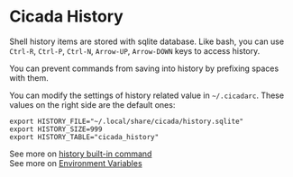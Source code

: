 # Cicada History

Shell history items are stored with sqlite database. Like bash, you can use
`Ctrl-R`, `Ctrl-P`, `Ctrl-N`, `Arrow-UP`, `Arrow-DOWN` keys to access history.

You can prevent commands from saving into history by prefixing spaces with
them.

You can modify the settings of history related value in `~/.cicadarc`. These
values on the right side are the default ones:

```
export HISTORY_FILE="~/.local/share/cicada/history.sqlite"
export HISTORY_SIZE=999
export HISTORY_TABLE="cicada_history"
```

See more on [history built-in command](https://github.com/mitnk/cicada/blob/master/docs/built-in-cmd.md#history)  
See more on [Environment Variables](https://github.com/mitnk/cicada/blob/master/docs/envs.md#history_size)  
